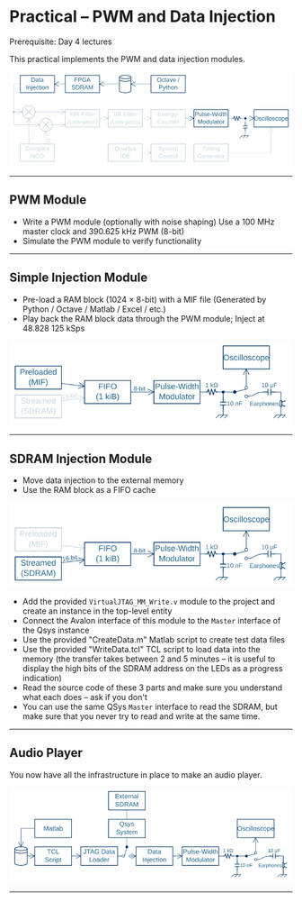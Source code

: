 # Practical &ndash; PWM and Data Injection

Prerequisite: Day 4 lectures

This practical implements the PWM and data injection modules.

![Local Block Diagram](PWMandInjection/SpectrumAnalyser.svg)

--------------------------------------------------------------------------------

## PWM Module

- Write a PWM module (optionally with noise shaping) Use a 100&nbsp;MHz master clock and 390.625&nbsp;kHz PWM (8-bit)
- Simulate the PWM module to verify functionality

--------------------------------------------------------------------------------

## Simple Injection Module

- Pre-load a RAM block (1024 &times; 8-bit) with a MIF file (Generated by Python / Octave / Matlab / Excel / etc.)
- Play back the RAM block data through the PWM module; Inject at 48.828&nbsp;125&nbsp;kSps

![Simple Audio Player (1)](PWMandInjection/AudioPlayer_Simple1.svg)

--------------------------------------------------------------------------------

## SDRAM Injection Module

- Move data injection to the external memory
- Use the RAM block as a FIFO cache

![Simple Audio Player (2)](PWMandInjection/AudioPlayer_Simple2.svg)

- Add the provided `VirtualJTAG_MM_Write.v` module to the project and create an instance in the top-level entity
- Connect the Avalon interface of this module to the `Master` interface of the Qsys instance
- Use the provided "CreateData.m" Matlab script to create test data files
- Use the provided "WriteData.tcl" TCL script to load data into the memory (the transfer takes between 2 and 5 minutes &ndash; it is useful to display the high bits of the SDRAM address on the LEDs as a progress indication)
- Read the source code of these 3 parts and make sure you understand what each does &ndash; ask if you don't
- You can use the same QSys `Master` interface to read the SDRAM, but make sure that you never try to read and write at the same time.

--------------------------------------------------------------------------------

## Audio Player

You now have all the infrastructure in place to make an audio player.

![Audio Player](PWMandInjection/AudioPlayer.svg)

--------------------------------------------------------------------------------

